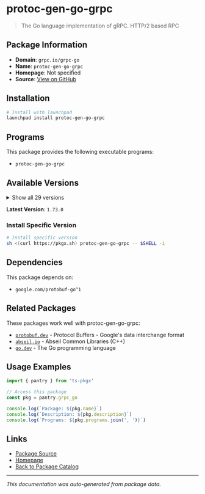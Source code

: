 # protoc-gen-go-grpc

> The Go language implementation of gRPC. HTTP/2 based RPC

## Package Information

- **Domain**: `grpc.io/grpc-go`
- **Name**: `protoc-gen-go-grpc`
- **Homepage**: Not specified
- **Source**: [View on GitHub](https://github.com/pkgxdev/pantry/tree/main/projects/grpc.io/grpc-go/package.yml)

## Installation

```bash
# Install with launchpad
launchpad install protoc-gen-go-grpc
```

## Programs

This package provides the following executable programs:

- `protoc-gen-go-grpc`

## Available Versions

<details>
<summary>Show all 29 versions</summary>

- `1.73.0`, `1.72.2`, `1.72.1`, `1.72.0`, `1.71.3`
- `1.71.2`, `1.71.1`, `1.71.0`, `1.70.0`, `1.69.4`
- `1.69.3`, `1.69.2`, `1.69.0`, `1.68.2`, `1.68.1`
- `1.68.0`, `1.67.3`, `1.67.2`, `1.67.1`, `1.67.0`
- `1.66.3`, `1.66.2`, `1.66.0`, `1.65.1`, `1.65.0`
- `1.64.1`, `1.64.0`, `1.63.3`, `1.63.2`

</details>

**Latest Version**: `1.73.0`

### Install Specific Version

```bash
# Install specific version
sh <(curl https://pkgx.sh) protoc-gen-go-grpc -- $SHELL -i
```

## Dependencies

This package depends on:

- `google.com/protobuf-go^1`

## Related Packages

These packages work well with protoc-gen-go-grpc:

- [`protobuf.dev`](protobufdev.md) - Protocol Buffers - Google's data interchange format
- [`abseil.io`](abseilio.md) - Abseil Common Libraries (C++)
- [`go.dev`](godev.md) - The Go programming language

## Usage Examples

```typescript
import { pantry } from 'ts-pkgx'

// Access this package
const pkg = pantry.grpc_go

console.log(`Package: ${pkg.name}`)
console.log(`Description: ${pkg.description}`)
console.log(`Programs: ${pkg.programs.join(', ')}`)
```

## Links

- [Package Source](https://github.com/pkgxdev/pantry/tree/main/projects/grpc.io/grpc-go/package.yml)
- [Homepage](#)
- [Back to Package Catalog](../package-catalog.md)

---

*This documentation was auto-generated from package data.*

